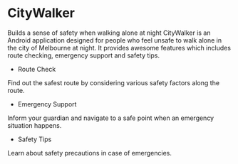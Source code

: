 # CityWalker

 Builds a sense of safety when walking alone at night
CityWalker is an Android application designed for people who feel unsafe to walk alone in the city of Melbourne at night. It provides awesome features which includes route checking, emergency support and safety tips.

* Route Check

Find out the safest route by considering various safety factors along the route.

* Emergency Support

Inform your guardian and navigate to a safe point when an emergency situation happens.

* Safety Tips

Learn about safety precautions in case of emergencies.
